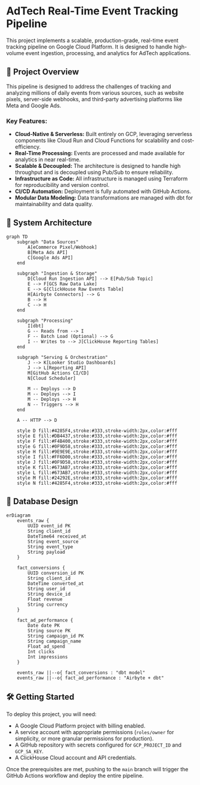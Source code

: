 # AdTech Real-Time Event Tracking Pipeline

This project implements a scalable, production-grade, real-time event tracking pipeline on Google Cloud Platform. It is designed to handle high-volume event ingestion, processing, and analytics for AdTech applications.

## 🚀 Project Overview

This pipeline is designed to address the challenges of tracking and analyzing millions of daily events from various sources, such as website pixels, server-side webhooks, and third-party advertising platforms like Meta and Google Ads.

### Key Features:
- **Cloud-Native & Serverless:** Built entirely on GCP, leveraging serverless components like Cloud Run and Cloud Functions for scalability and cost-efficiency.
- **Real-Time Processing:** Events are processed and made available for analytics in near real-time.
- **Scalable & Decoupled:** The architecture is designed to handle high throughput and is decoupled using Pub/Sub to ensure reliability.
- **Infrastructure as Code:** All infrastructure is managed using Terraform for reproducibility and version control.
- **CI/CD Automation:** Deployment is fully automated with GitHub Actions.
- **Modular Data Modeling:** Data transformations are managed with dbt for maintainability and data quality.

## 📐 System Architecture

```mermaid
graph TD
    subgraph "Data Sources"
        A[eCommerce Pixel/Webhook]
        B[Meta Ads API]
        C[Google Ads API]
    end

    subgraph "Ingestion & Storage"
        D[Cloud Run Ingestion API] --> E[Pub/Sub Topic]
        E --> F[GCS Raw Data Lake]
        E --> G[ClickHouse Raw Events Table]
        H[Airbyte Connectors] --> G
        B --> H
        C --> H
    end

    subgraph "Processing"
        I[dbt]
        G -- Reads from --> I
        F -- Batch Load (Optional) --> G
        I -- Writes to --> J[ClickHouse Reporting Tables]
    end

    subgraph "Serving & Orchestration"
        J --> K[Looker Studio Dashboards]
        J --> L[Reporting API]
        M[GitHub Actions CI/CD]
        N[Cloud Scheduler]

        M -- Deploys --> D
        M -- Deploys --> I
        M -- Deploys --> H
        N -- Triggers --> H
    end

    A -- HTTP --> D

    style D fill:#4285F4,stroke:#333,stroke-width:2px,color:#fff
    style E fill:#DB4437,stroke:#333,stroke-width:2px,color:#fff
    style F fill:#F4B400,stroke:#333,stroke-width:2px,color:#fff
    style G fill:#0F9D58,stroke:#333,stroke-width:2px,color:#fff
    style H fill:#9E9E9E,stroke:#333,stroke-width:2px,color:#fff
    style I fill:#FF6D00,stroke:#333,stroke-width:2px,color:#fff
    style J fill:#0F9D58,stroke:#333,stroke-width:2px,color:#fff
    style K fill:#673AB7,stroke:#333,stroke-width:2px,color:#fff
    style L fill:#673AB7,stroke:#333,stroke-width:2px,color:#fff
    style M fill:#24292E,stroke:#333,stroke-width:2px,color:#fff
    style N fill:#4285F4,stroke:#333,stroke-width:2px,color:#fff
```

## 💾 Database Design

```mermaid
erDiagram
    events_raw {
        UUID event_id PK
        String client_id
        DateTime64 received_at
        String event_source
        String event_type
        String payload
    }

    fact_conversions {
        UUID conversion_id PK
        String client_id
        DateTime converted_at
        String user_id
        String device_id
        Float revenue
        String currency
    }

    fact_ad_performance {
        Date date PK
        String source PK
        String campaign_id PK
        String campaign_name
        Float ad_spend
        Int clicks
        Int impressions
    }

    events_raw ||--o{ fact_conversions : "dbt model"
    events_raw ||--o{ fact_ad_performance : "Airbyte + dbt"
```

## 🛠️ Getting Started

To deploy this project, you will need:
- A Google Cloud Platform project with billing enabled.
- A service account with appropriate permissions (`roles/owner` for simplicity, or more granular permissions for production).
- A GitHub repository with secrets configured for `GCP_PROJECT_ID` and `GCP_SA_KEY`.
- A ClickHouse Cloud account and API credentials.

Once the prerequisites are met, pushing to the `main` branch will trigger the GitHub Actions workflow and deploy the entire pipeline.
